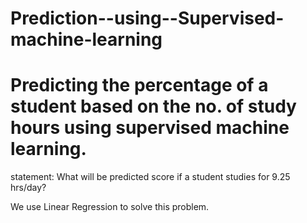 # Prediction--using--Supervised-machine-learning
# Predicting the percentage of a student based on the no. of study hours using supervised machine learning.
statement: What will be predicted score if a student studies for 9.25 hrs/day?

We use Linear Regression to solve this problem.
